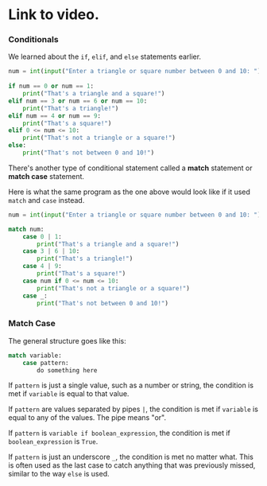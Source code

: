 # Link to video.

### Conditionals

We learned about the `if`, `elif`, and `else` statements earlier.

```python
num = int(input("Enter a triangle or square number between 0 and 10: "))
 
if num == 0 or num == 1:
    print("That's a triangle and a square!")
elif num == 3 or num == 6 or num == 10:
    print("That's a triangle!")
elif num == 4 or num == 9:
    print("That's a square!")
elif 0 <= num <= 10:
    print("That's not a triangle or a square!")
else:
    print("That's not between 0 and 10!")
```

There's another type of conditional statement called a **match** statement or **match case** statement.

Here is what the same program as the one above would look like if it used `match` and `case` instead.

```python
num = int(input("Enter a triangle or square number between 0 and 10: "))

match num:
    case 0 | 1:
        print("That's a triangle and a square!")
    case 3 | 6 | 10:
        print("That's a triangle!")
    case 4 | 9:
        print("That's a square!")
    case num if 0 <= num <= 10:
        print("That's not a triangle or a square!")
    case _:
        print("That's not between 0 and 10!")
```

### Match Case

The general structure goes like this:

```python
match variable:
    case pattern:
        do something here
```

If `pattern` is just a single value, such as a number or string, the condition is met if `variable` is equal to that value.

If `pattern` are values separated by pipes `|`, the condition is met if `variable` is equal to any of the values. The pipe means "or".

If `pattern` is `variable if boolean_expression`, the condition is met if `boolean_expression` is `True`. 

If  `pattern` is just an underscore `_`, the condition is met no matter what. This is often used as the last case to catch anything that was previously missed, similar to the way `else` is used.
